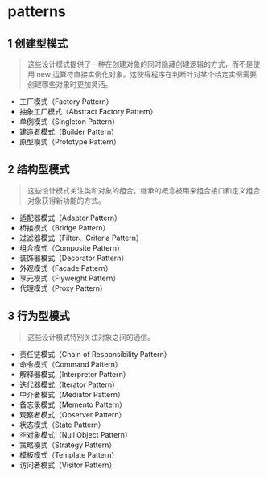 # patterns

## 1	创建型模式
> 这些设计模式提供了一种在创建对象的同时隐藏创建逻辑的方式，而不是使用 new 运算符直接实例化对象。这使得程序在判断针对某个给定实例需要创建哪些对象时更加灵活。	
 - 工厂模式（Factory Pattern）
 - 抽象工厂模式（Abstract Factory Pattern）
 - 单例模式（Singleton Pattern）
 - 建造者模式（Builder Pattern）
 - 原型模式（Prototype Pattern）

## 2	结构型模式
> 这些设计模式关注类和对象的组合。继承的概念被用来组合接口和定义组合对象获得新功能的方式。	
 - 适配器模式（Adapter Pattern）
 - 桥接模式（Bridge Pattern）
 - 过滤器模式（Filter、Criteria Pattern）
 - 组合模式（Composite Pattern）
 - 装饰器模式（Decorator Pattern）
 - 外观模式（Facade Pattern）
 - 享元模式（Flyweight Pattern）
 - 代理模式（Proxy Pattern）

## 3	行为型模式
> 这些设计模式特别关注对象之间的通信。	
 - 责任链模式（Chain of Responsibility Pattern）
 - 命令模式（Command Pattern）
 - 解释器模式（Interpreter Pattern）
 - 迭代器模式（Iterator Pattern）
 - 中介者模式（Mediator Pattern）
 - 备忘录模式（Memento Pattern）
 - 观察者模式（Observer Pattern）
 - 状态模式（State Pattern）
 - 空对象模式（Null Object Pattern）
 - 策略模式（Strategy Pattern）
 - 模板模式（Template Pattern）
 - 访问者模式（Visitor Pattern）
